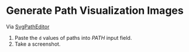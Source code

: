 # Generate Path Visualization Images

Via [SvgPathEditor](https://yqnn.github.io/svg-path-editor/)

1. Paste the `d` values of paths into _PATH_ input field.
2. Take a screenshot.

